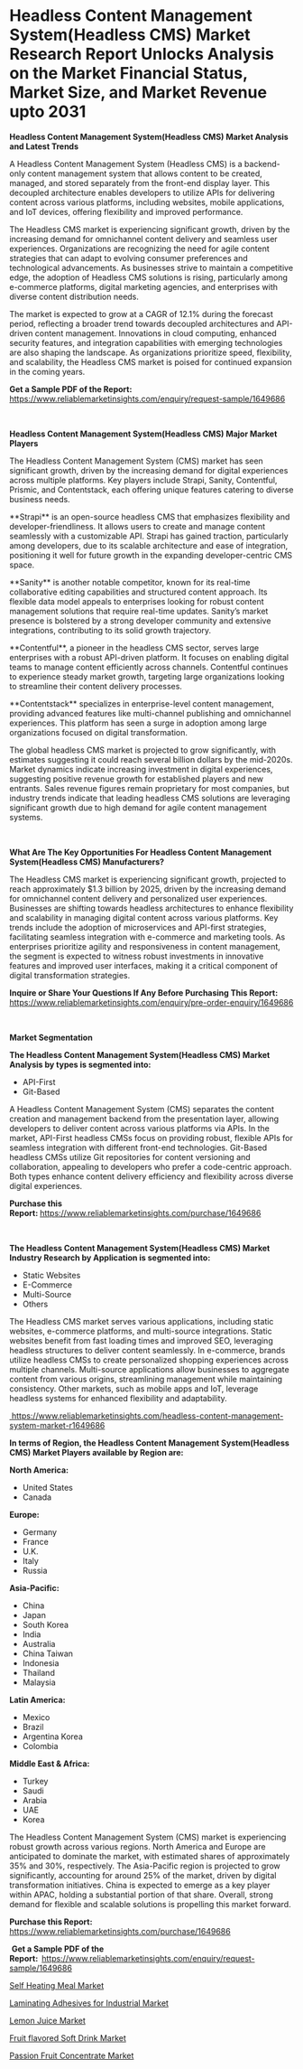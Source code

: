 <p><h1>Headless Content Management System(Headless CMS) Market Research Report Unlocks Analysis on the Market Financial Status, Market Size, and Market Revenue upto 2031</h1></p><p><strong>Headless Content Management System(Headless CMS) Market Analysis and Latest Trends</strong></p>
<p><p>A Headless Content Management System (Headless CMS) is a backend-only content management system that allows content to be created, managed, and stored separately from the front-end display layer. This decoupled architecture enables developers to utilize APIs for delivering content across various platforms, including websites, mobile applications, and IoT devices, offering flexibility and improved performance.</p><p>The Headless CMS market is experiencing significant growth, driven by the increasing demand for omnichannel content delivery and seamless user experiences. Organizations are recognizing the need for agile content strategies that can adapt to evolving consumer preferences and technological advancements. As businesses strive to maintain a competitive edge, the adoption of Headless CMS solutions is rising, particularly among e-commerce platforms, digital marketing agencies, and enterprises with diverse content distribution needs.</p><p>The market is expected to grow at a CAGR of 12.1% during the forecast period, reflecting a broader trend towards decoupled architectures and API-driven content management. Innovations in cloud computing, enhanced security features, and integration capabilities with emerging technologies are also shaping the landscape. As organizations prioritize speed, flexibility, and scalability, the Headless CMS market is poised for continued expansion in the coming years.</p></p>
<p><strong>Get a Sample PDF of the Report:&nbsp;</strong> <a href="https://www.reliablemarketinsights.com/enquiry/request-sample/1649686?utm_campaign=1589&utm_medium=2&utm_source=Github&utm_content=ia&utm_term=19102024&utm_id=headless-content-management-systemheadless-cms">https://www.reliablemarketinsights.com/enquiry/request-sample/1649686</a></p>
<p>&nbsp;</p>
<p><strong>Headless Content Management System(Headless CMS) Major Market Players</strong></p>
<p><p>The Headless Content Management System (CMS) market has seen significant growth, driven by the increasing demand for digital experiences across multiple platforms. Key players include Strapi, Sanity, Contentful, Prismic, and Contentstack, each offering unique features catering to diverse business needs.</p><p>**Strapi** is an open-source headless CMS that emphasizes flexibility and developer-friendliness. It allows users to create and manage content seamlessly with a customizable API. Strapi has gained traction, particularly among developers, due to its scalable architecture and ease of integration, positioning it well for future growth in the expanding developer-centric CMS space.</p><p>**Sanity** is another notable competitor, known for its real-time collaborative editing capabilities and structured content approach. Its flexible data model appeals to enterprises looking for robust content management solutions that require real-time updates. Sanity’s market presence is bolstered by a strong developer community and extensive integrations, contributing to its solid growth trajectory.</p><p>**Contentful**, a pioneer in the headless CMS sector, serves large enterprises with a robust API-driven platform. It focuses on enabling digital teams to manage content efficiently across channels. Contentful continues to experience steady market growth, targeting large organizations looking to streamline their content delivery processes.</p><p>**Contentstack** specializes in enterprise-level content management, providing advanced features like multi-channel publishing and omnichannel experiences. This platform has seen a surge in adoption among large organizations focused on digital transformation.</p><p>The global headless CMS market is projected to grow significantly, with estimates suggesting it could reach several billion dollars by the mid-2020s. Market dynamics indicate increasing investment in digital experiences, suggesting positive revenue growth for established players and new entrants. Sales revenue figures remain proprietary for most companies, but industry trends indicate that leading headless CMS solutions are leveraging significant growth due to high demand for agile content management systems.</p></p>
<p>&nbsp;</p>
<p><strong>What Are The Key Opportunities For Headless Content Management System(Headless CMS) Manufacturers?</strong></p>
<p><p>The Headless CMS market is experiencing significant growth, projected to reach approximately $1.3 billion by 2025, driven by the increasing demand for omnichannel content delivery and personalized user experiences. Businesses are shifting towards headless architectures to enhance flexibility and scalability in managing digital content across various platforms. Key trends include the adoption of microservices and API-first strategies, facilitating seamless integration with e-commerce and marketing tools. As enterprises prioritize agility and responsiveness in content management, the segment is expected to witness robust investments in innovative features and improved user interfaces, making it a critical component of digital transformation strategies.</p></p>
<p><strong>Inquire or Share Your Questions If Any Before Purchasing This Report:</strong> <a href="https://www.reliablemarketinsights.com/enquiry/pre-order-enquiry/1649686?utm_campaign=1589&utm_medium=2&utm_source=Github&utm_content=ia&utm_term=19102024&utm_id=headless-content-management-systemheadless-cms">https://www.reliablemarketinsights.com/enquiry/pre-order-enquiry/1649686</a></p>
<p>&nbsp;</p>
<p><strong>Market Segmentation</strong></p>
<p><strong>The Headless Content Management System(Headless CMS) Market Analysis by types is segmented into:</strong></p>
<p><ul><li>API-First</li><li>Git-Based</li></ul></p>
<p><p>A Headless Content Management System (CMS) separates the content creation and management backend from the presentation layer, allowing developers to deliver content across various platforms via APIs. In the market, API-First headless CMSs focus on providing robust, flexible APIs for seamless integration with different front-end technologies. Git-Based headless CMSs utilize Git repositories for content versioning and collaboration, appealing to developers who prefer a code-centric approach. Both types enhance content delivery efficiency and flexibility across diverse digital experiences.</p></p>
<p><strong>Purchase this Report:&nbsp;</strong><a href="https://www.reliablemarketinsights.com/purchase/1649686?utm_campaign=1589&utm_medium=2&utm_source=Github&utm_content=ia&utm_term=19102024&utm_id=headless-content-management-systemheadless-cms">https://www.reliablemarketinsights.com/purchase/1649686</a></p>
<p>&nbsp;</p>
<p><strong>The Headless Content Management System(Headless CMS) Market Industry Research by Application is segmented into:</strong></p>
<p><ul><li>Static Websites</li><li>E-Commerce</li><li>Multi-Source</li><li>Others</li></ul></p>
<p><p>The Headless CMS market serves various applications, including static websites, e-commerce platforms, and multi-source integrations. Static websites benefit from fast loading times and improved SEO, leveraging headless structures to deliver content seamlessly. In e-commerce, brands utilize headless CMSs to create personalized shopping experiences across multiple channels. Multi-source applications allow businesses to aggregate content from various origins, streamlining management while maintaining consistency. Other markets, such as mobile apps and IoT, leverage headless systems for enhanced flexibility and adaptability.</p></p>
<p><a href="https://www.reliablemarketinsights.com/headless-content-management-system-market-r1649686?utm_campaign=1589&utm_medium=2&utm_source=Github&utm_content=ia&utm_term=19102024&utm_id=headless-content-management-systemheadless-cms">&nbsp;https://www.reliablemarketinsights.com/headless-content-management-system-market-r1649686</a></p>
<p><strong>In terms of Region, the Headless Content Management System(Headless CMS) Market Players available by Region are:</strong></p>
<p>
    <p> <strong> North America: </strong>
        <ul>
            <li>United States</li>
            <li>Canada</li>
        </ul>
        </p> 
    <p> <strong> Europe: </strong>
        <ul>
            <li>Germany</li>
            <li>France</li>
            <li>U.K.</li>
            <li>Italy</li>
            <li>Russia</li>
        </ul>
        </p> 
    <p> <strong> Asia-Pacific: </strong>
        <ul>
            <li>China</li>
            <li>Japan</li>
            <li>South Korea</li>
            <li>India</li>
            <li>Australia</li>
            <li>China Taiwan</li>
            <li>Indonesia</li>
            <li>Thailand</li>
            <li>Malaysia</li>
        </ul>
        </p> 
    <p> <strong> Latin America: </strong>
        <ul>
            <li>Mexico</li>
            <li>Brazil</li>
            <li>Argentina Korea</li>
            <li>Colombia</li>
        </ul>
        </p> 
    <p> <strong> Middle East & Africa: </strong>
        <ul>
            <li>Turkey</li>
            <li>Saudi</li>
            <li>Arabia</li>
            <li>UAE</li>
            <li>Korea</li>
        </ul>
    </p>
    </p>
<p><p>The Headless Content Management System (CMS) market is experiencing robust growth across various regions. North America and Europe are anticipated to dominate the market, with estimated shares of approximately 35% and 30%, respectively. The Asia-Pacific region is projected to grow significantly, accounting for around 25% of the market, driven by digital transformation initiatives. China is expected to emerge as a key player within APAC, holding a substantial portion of that share. Overall, strong demand for flexible and scalable solutions is propelling this market forward.</p></p>
<p><strong>Purchase this Report: </strong><a href="https://www.reliablemarketinsights.com/purchase/1649686?utm_campaign=1589&utm_medium=2&utm_source=Github&utm_content=ia&utm_term=19102024&utm_id=headless-content-management-systemheadless-cms">https://www.reliablemarketinsights.com/purchase/1649686</a></p>
<p>&nbsp;<strong>Get a Sample PDF of the Report:&nbsp;&nbsp;</strong><a href="https://www.reliablemarketinsights.com/enquiry/request-sample/1649686?utm_campaign=1589&utm_medium=2&utm_source=Github&utm_content=ia&utm_term=19102024&utm_id=headless-content-management-systemheadless-cms">https://www.reliablemarketinsights.com/enquiry/request-sample/1649686</a></p>
<p><strong></strong></p>
<p><p><a href="https://www.linkedin.com/pulse/self-heating-meal-market-global-insights-sales-trends-khtme?utm_campaign=1589&utm_medium=2&utm_source=Github&utm_content=ia&utm_term=19102024&utm_id=headless-content-management-systemheadless-cms">Self Heating Meal Market</a></p><p><a href="https://github.com/Rekhakhatun65/Market-Research-Report-List-1/blob/main/laminating-adhesives-for-industrial-market.md?utm_campaign=1589&utm_medium=2&utm_source=Github&utm_content=ia&utm_term=19102024&utm_id=headless-content-management-systemheadless-cms">Laminating Adhesives for Industrial Market</a></p><p><a href="https://www.linkedin.com/pulse/global-lemon-juice-market-trends-forecasts-strategic-rlwye?utm_campaign=1589&utm_medium=2&utm_source=Github&utm_content=ia&utm_term=19102024&utm_id=headless-content-management-systemheadless-cms">Lemon Juice Market</a></p><p><a href="https://www.linkedin.com/pulse/top-trends-transforming-fruit-flavored-soft-drink-market-sfmae?utm_campaign=1589&utm_medium=2&utm_source=Github&utm_content=ia&utm_term=19102024&utm_id=headless-content-management-systemheadless-cms">Fruit flavored Soft Drink Market</a></p><p><a href="https://www.linkedin.com/pulse/global-passion-fruit-concentrate-market-share-growth-opportunities-wubbe?utm_campaign=1589&utm_medium=2&utm_source=Github&utm_content=ia&utm_term=19102024&utm_id=headless-content-management-systemheadless-cms">Passion Fruit Concentrate Market</a></p></p>